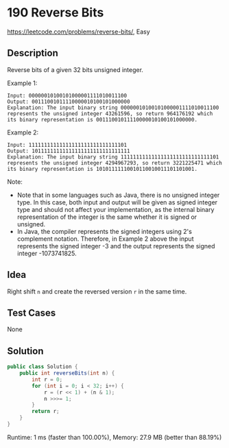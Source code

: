# 190 Reverse Bits

<https://leetcode.com/problems/reverse-bits/>, Easy

## Description

Reverse bits of a given 32 bits unsigned integer.

Example 1:

```
Input: 00000010100101000001111010011100
Output: 00111001011110000010100101000000
Explanation: The input binary string 00000010100101000001111010011100 represents the unsigned integer 43261596, so return 964176192 which its binary representation is 00111001011110000010100101000000.
```

Example 2:

```
Input: 11111111111111111111111111111101
Output: 10111111111111111111111111111111
Explanation: The input binary string 11111111111111111111111111111101 represents the unsigned integer 4294967293, so return 3221225471 which its binary representation is 10101111110010110010011101101001.
```

Note:

- Note that in some languages such as Java, there is no unsigned integer type. In this case, both input and output will be given as signed integer type and should not affect your implementation, as the internal binary representation of the integer is the same whether it is signed or unsigned.
- In Java, the compiler represents the signed integers using 2's complement notation. Therefore, in Example 2 above the input represents the signed integer -3 and the output represents the signed integer -1073741825.

## Idea

Right shift `n` and create the reversed version `r` in the same time.

## Test Cases

None

## Solution

```java
public class Solution {
    public int reverseBits(int n) {
        int r = 0;
        for (int i = 0; i < 32; i++) {
            r = (r << 1) + (n & 1);
            n >>>= 1;
        }
        return r;
    }
}
```

Runtime: 1 ms (faster than 100.00%), Memory: 27.9 MB (better than 88.19%)
